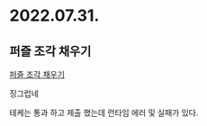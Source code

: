 # 2022.07.31.

## 퍼즐 조각 채우기

[퍼즐 조각 채우기](https://school.programmers.co.kr/learn/courses/30/lessons/84021)

징그럽네

테케는 통과 하고 제출 했는데 런타임 에러 및 실패가 있다.